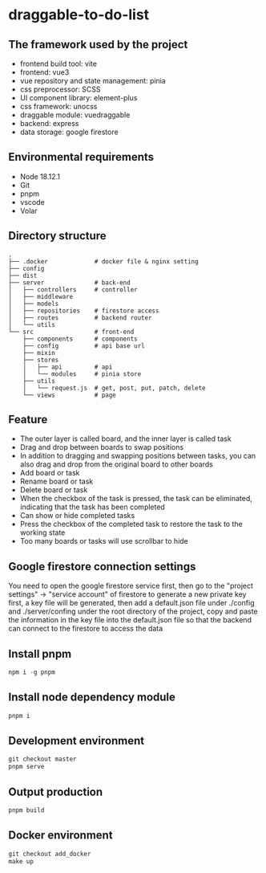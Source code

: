 # draggable-to-do-list
## The framework used by the project
- frontend build tool: vite
- frontend: vue3
- vue repository and state management: pinia
- css preprocessor: SCSS
- UI component library: element-plus
- css framework: unocss
- draggable module: vuedraggable
- backend: express
- data storage: google firestore

## Environmental requirements
- Node 18.12.1
- Git
- pnpm
- vscode
- Volar

## Directory structure
```shell
.
├── .docker             # docker file & nginx setting
├── config
├── dist
├── server              # back-end
│   ├── controllers     # controller
│   ├── middleware
│   ├── models
│   ├── repositories    # firestore access
│   ├── routes          # backend router
│   └── utils
└── src                 # front-end
    ├── components      # components
    ├── config          # api base url
    ├── mixin
    ├── stores
    │   ├── api         # api
    │   └── modules     # pinia store
    ├── utils
    │   └── request.js  # get, post, put, patch, delete
    └── views           # page
```

## Feature
- The outer layer is called board, and the inner layer is called task
- Drag and drop between boards to swap positions
- In addition to dragging and swapping positions between tasks, you can also drag and drop from the original board to other boards
- Add board or task
- Rename board or task
- Delete board or task
- When the checkbox of the task is pressed, the task can be eliminated, indicating that the task has been completed
- Can show or hide completed tasks
- Press the checkbox of the completed task to restore the task to the working state
- Too many boards or tasks will use scrollbar to hide

## Google firestore connection settings
You need to open the google firestore service first, 
then go to the "project settings" -> "service account" of firestore to generate a new private key first, 
a key file will be generated, 
then add a default.json file under ./config and ./server/confing under the root directory of the project, 
copy and paste the information in the key file into the default.json file
so that the backend can connect to the firestore to access the data

## Install pnpm
```PowerShell
npm i -g pnpm
```

## Install node dependency module
```PowerShell
pnpm i
```

## Development environment
```PowerShell
git checkout master
pnpm serve
```

## Output production
```PowerShell
pnpm build
```

## Docker environment
```PowerShell
git checkout add_docker
make up
```